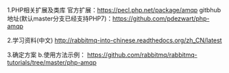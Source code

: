 1.PHP相关扩展及类库
官方扩展：https://pecl.php.net/package/amqp
gitbhub地址(默认master分支已经支持PHP7)：https://github.com/pdezwart/php-amqp

2.学习资料(中文)
http://rabbitmq-into-chinese.readthedocs.org/zh_CN/latest

3.确定方案
b.使用方法示例：
https://github.com/rabbitmq/rabbitmq-tutorials/tree/master/php-amqp